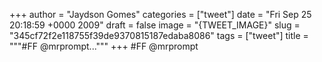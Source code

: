 
+++
author = "Jaydson Gomes"
categories = ["tweet"]
date = "Fri Sep 25 20:18:59 +0000 2009"
draft = false
image = "{TWEET_IMAGE}"
slug = "345cf72f2e118755f39de9370815187edaba8086"
tags = ["tweet"]
title = """#FF @mrprompt..."""
+++
#FF @mrprompt
